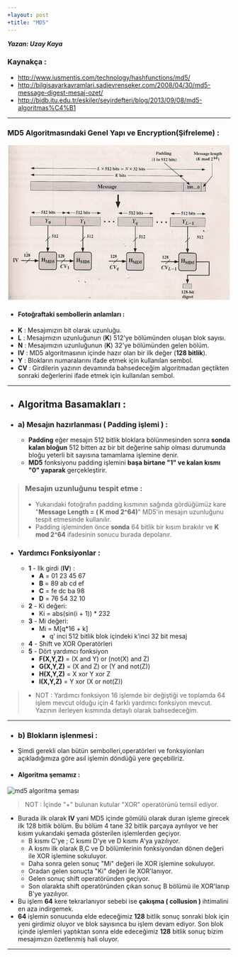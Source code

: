 ```yaml
---
+layout: post
+title: "MD5"
---
```


***Yazan: Uzay Kaya***


### Kaynakça :
* http://www.iusmentis.com/technology/hashfunctions/md5/
* http://bilgisayarkavramlari.sadievrenseker.com/2008/04/30/md5-message-digest-mesaj-ozet/
* http://bidb.itu.edu.tr/eskiler/seyirdefteri/blog/2013/09/08/md5-algoritmas%C4%B1

--- 
### **MD5 Algoritmasındaki Genel Yapı ve Encryption(Şifreleme) :**

![md5 algoritmasi genel yapisi](/images/md5.png "MD5 Algoritması")

* #### Fotoğraftaki sembollerin anlamları :
* **K** : Mesajımızın bit olarak uzunluğu.
*  **L**  : Mesajımızın uzunluğunun (**K**) 512'ye bölümünden oluşan blok sayısı.
* **N** : Mesajımızın uzunluğunun (**K**) 32'ye bölümünden gelen bölüm.
* **IV** : MD5 algoritmasının içinde hazır olan bir ilk değer (**128 bitlik**).
* **Y** : Blokların numaralarını ifade etmek için kullanılan sembol.
* **CV** : Girdilerin yazının devamında bahsedeceğim algoritmadan geçtikten sonraki değerlerini ifade etmek için kullanılan sembol.
---
* ## Algoritma Basamakları :

* ### a) Mesajın hazırlanması ( Padding işlemi ) :
	* **Padding**  eğer mesajın 512 bitlik bloklara bölünmesinden sonra **sonda kalan bloğun** 512 bitten az bir bit değerine sahip olması durumunda bloğu yeterli bit sayısına tamamlama işlemine denir.
	* **MD5** fonksiyonu padding işlemini **başa birtane "1" ve kalan kısmı "0" yaparak** gerçekleştirir.

> ### Mesajın uzunluğunu tespit etme :
> * Yukarıdaki fotoğrafın padding kısmının sağında gördüğümüz kare "**Message Length = ( K mod 2^64)**" MD5'in mesajın uzunluğunu tespit etmesinde kullanılır.
> * Padding işleminden önce **sonda** 64 bitlik bir kısım bırakılır ve **K mod 2^64** ifadesinin sonucu burada depolanır.
* ### Yardımcı Fonksiyonlar :
	* **1** - Ilk girdi (**IV**) :
		* **A** = 01 23 45 67
		* **B** = 89 ab cd ef
		* **C** = fe dc ba 98
		* **D** = 76 54 32 10
	* **2** - Ki değeri:
		* Ki = abs(sin(i + 1)) * 232
	* **3** - Mi değeri:
		* Mi = M[q*16 + k]
			* q’ inci 512 bitlik blok içindeki k’inci 32 bit mesaj
	* **4** - Shift ve XOR Operatörleri 
	* **5** - Dört yardımcı fonksiyon
		 * **F(X,Y,Z)** = (X and Y) or (not(X) and Z)
         * **G(X,Y,Z)** = (X and Z) or (Y and not(Z))
         * **H(X,Y,Z)** = X xor Y xor Z
         * **I(X,Y,Z)** = Y xor (X or not(Z))
> * NOT : Yardımcı fonksiyon 16 işlemde bir değiştiği ve toplamda 64 işlem mevcut olduğu için 4 farklı yardımcı fonksiyon mevcut. Yazının ilerleyen kısmında detaylı olarak bahsedeceğim.


 ---
* ### b) Blokların işlenmesi :
* Şimdi gerekli olan bütün sembolleri,operatörleri ve fonksyionları açıkladığımıza göre asıl işlemin döndüğü yere geçebiliriz.
* #### Algoritma şemamız :
![md5 algoritma şeması](/images/md52.png "MD5 Algoritması")

> NOT : İçinde "+" bulunan kutular "XOR" operatörünü temsil ediyor.

* Burada ilk olarak **IV** yani MD5 içinde gömülü olarak duran işleme girecek ilk 128 bitlik bölüm. Bu bölüm 4 tane 32 bitlik parçaya ayrılıyor ve her kısım yukarıdaki şemada gösterilen işlemlerden geçiyor.
	* B kısmı C'ye ; C kısmı D'ye ve D kısmı A'ya yazılıyor.
	* A kısmı ilk olarak B,C ve D bölümlerinin fonksiyondan dönen değeri ile XOR işlemine sokuluyor.
	* Daha sonra gelen sonuç "Mi" değeri ile XOR işlemine sokuluyor.
	* Oradan gelen sonuçta "Ki" değeri ile XOR'lanıyor.
	* Gelen sonuç shift operatöründen geçiyor.
	* Son olarakta shift operatöründen çıkan sonuç B bölümü ile XOR'lanıp B'ye yazılıyor.
* Bu işlem **64** kere tekrarlanıyor sebebi ise **çakışma ( collusion )** ihtimalini en aza indirgemek.
* **64** işlemin sonucunda elde edeceğimiz **128** bitlik sonuç sonraki blok için yeni girdimiz oluyor ve blok sayısınca bu işlem devam ediyor. Son blok içinde işlemleri yaptıktan sonra elde edeceğimiz **128** bitlik sonuç bizim mesajımızın özetlenmiş hali oluyor.
---

	

